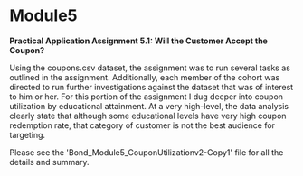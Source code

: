 # Module5
**Practical Application Assignment 5.1: Will the Customer Accept the Coupon?**

Using the coupons.csv dataset, the assignment was to run several tasks as outlined in the assignment.
Additionally, each member of the cohort was directed to run further investigations against the dataset that was of interest to him or her.
For this portion of the assignment I dug deeper into coupon utilization by educational attainment.
At a very high-level, the data analysis clearly state that although some educational levels have very high coupon redemption rate, that category of customer is not the best audience for targeting.

Please see the 'Bond_Module5_CouponUtilizationv2-Copy1' file for all the details and summary.
